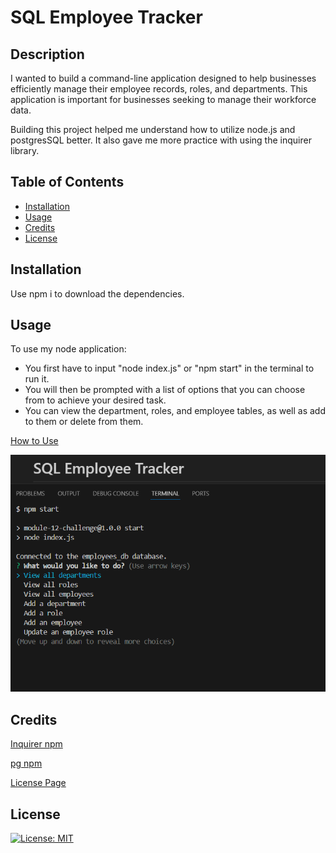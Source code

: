 # SQL Employee Tracker

## Description

I wanted to build a command-line application designed to help businesses efficiently manage their employee records, roles, and departments. This application is important for businesses seeking to manage their workforce data. 

Building this project helped me understand how to utilize node.js and postgresSQL better. It also gave me more practice with using the inquirer library.

## Table of Contents

- [Installation](#installation)
- [Usage](#usage)
- [Credits](#credits)
- [License](#license)

## Installation

Use npm i to download the dependencies.

## Usage

To use my node application: 

- You first have to input "node index.js" or "npm start" in the terminal to run it. 
- You will then be prompted with a list of options that you can choose from to achieve your desired task. 
- You can view the department, roles, and employee tables, as well as add to them or delete from them.

<a href="https://drive.google.com/file/d/1OeFMc38TWUbGLgw3EHncJFkzVX6WVtQf/view">How to Use</a> 

![Photo of application usage](./photos/screenshot12.png)


## Credits

<a href="https://www.npmjs.com/package/inquirer/v/8.2.4">Inquirer npm</a> 

<a href="https://www.npmjs.com/package/pg">pg npm</a> 

<a href="https://gist.github.com/lukas-h/2a5d00690736b4c3a7ba">License Page</a> 

## License

[![License: MIT](https://img.shields.io/badge/License-MIT-yellow.svg)](https://opensource.org/licenses/MIT)